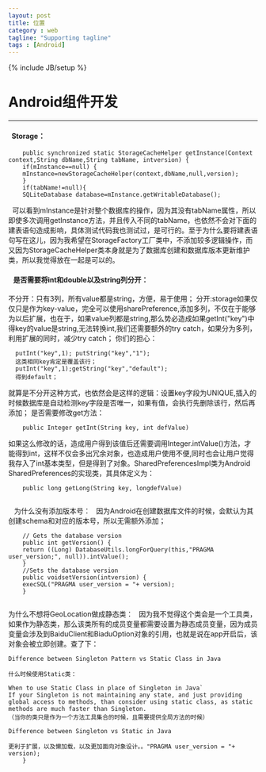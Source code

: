 ```yaml
---
layout: post
title: 位置
category : web
tagline: "Supporting tagline"
tags : [Android]
---
```

{% include JB/setup %}
# Android组件开发
---

####   Storage：
```
	public synchronized static StorageCacheHelper getInstance(Context context,String dbName,String tabName, intversion) {
	if(mInstance==null) {
	mInstance=newStorageCacheHelper(context,dbName,null,version);
	}
	if(tabName!=null){
	SQLiteDatabase database=mInstance.getWritableDatabase();
```
<!--break-->
  可以看到mInstance是针对整个数据库的操作，因为其没有tabName属性，所以即使多次调用getInstance方法，并且传入不同的tabName，也依然不会对下面的建表语句造成影响，具体测试代码我也测试过，是可行的。至于为什么要将建表语句写在这儿，因为我希望在StorageFactory工厂类中，不添加较多逻辑操作，而又因为StorageCacheHelper类本身就是为了数据库创建和数据库版本更新维护类，所以我觉得放在一起是可以的。
####    是否需要将int和double以及string列分开：
  不分开：只有3列，所有value都是string，方便，易于使用；
  分开:storage如果仅仅只是作为key-value，完全可以使用sharePreference,添加多列，不仅在于能够为以后扩展，也在于，如果value列都是string,那么势必造成如果getInt("key")中得key的value是string,无法转换int,我们还需要额外的try catch，如果分为多列，利用扩展的同时，减少try catch；
  你们的担心：
  
``` 
  putInt("key",1); putString("key","1");  
  这类相同key肯定是覆盖该行；
  putInt("key",1);getString("key","default"); 
  得到default；
 ```
就算是不分开这种方式，也依然会是这样的逻辑：设置key字段为UNIQUE,插入的时候数据库是自动检测key字段是否唯一，如果有值，会执行先删除该行，然后再添加；
是否需要修改get方法：

```
	public Integer getInt(String key, int defValue) 
```
如果这么修改的话，造成用户得到该值后还需要调用Integer.intValue()方法，才能得到int，这样不仅会多出冗余对象，也造成用户使用不便,同时也会让用户觉得我存入了int基本类型，但是得到了对象。SharedPreferencesImpl类为Android SharedPreferences的实现类，其具体定义为：

```	
	public long getLong(String key, longdefValue)
	
```	
   为什么没有添加版本号：
  因为Android在创建数据库文件的时候，会默认为其创建schema和对应的版本号，所以无需额外添加；

```	
	// Gets the database version
	public int getVersion() {
	return ((Long) DatabaseUtils.longForQuery(this,"PRAGMA user_version;", null)).intValue();
	}
	//Sets the database version
	public voidsetVersion(intversion) {
	execSQL("PRAGMA user_version = "+ version);
	}
	
```


  为什么不想将GeoLocation做成静态类：
  因为我不觉得这个类会是一个工具类，如果作为静态类，那么该类所有的成员变量都需要设置为静态成员变量，因为成员变量会涉及到BaiduClient和BiaduOption对象的引用，也就是说在app开启后，该对象会被立即创建。查了下：

```	
Difference between Singleton Pattern vs Static Class in Java
	
什么时候使用Static类：

When to use Static Class in place of Singleton in Java`
If your Singleton is not maintaining any state, and just providing global access to methods, than consider using static class, as static methods are much faster than Singleton.
（当你的类只是作为一个方法工具集合的时候，且需要提供全局方法的时候）

Difference between Singleton vs Static in Java

更利于扩展，以及懒加载，以及更加面向对象设计。。"PRAGMA user_version = "+ version);
	}

	
```	
	
	